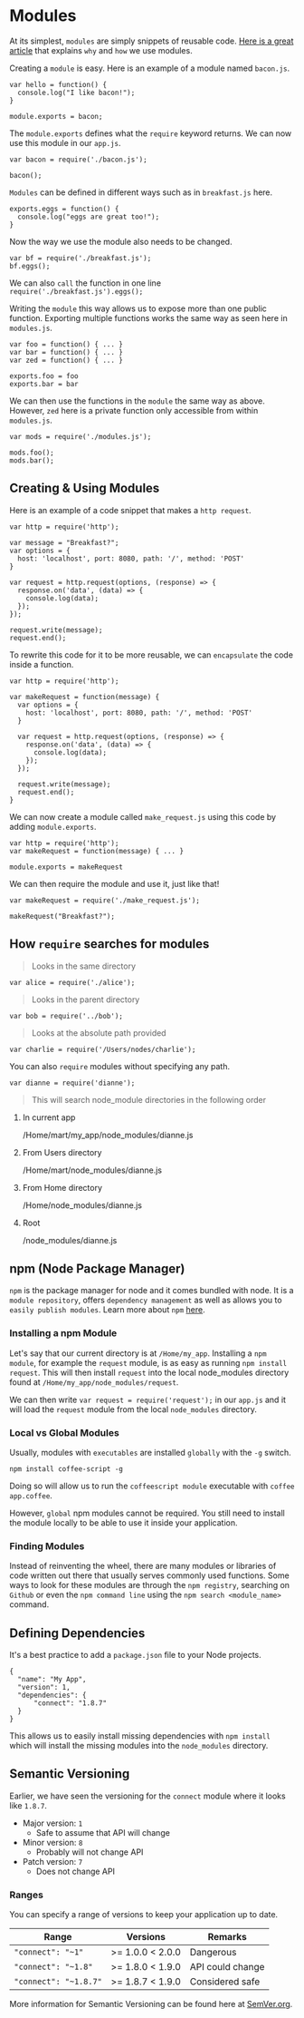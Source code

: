 # Modules
At its simplest, `modules` are simply snippets of reusable code. [Here is a great article](https://medium.freecodecamp.com/javascript-modules-a-beginner-s-guide-783f7d7a5fcc) that explains `why` and `how` we use modules.

Creating a `module` is easy. Here is an example of a module named `bacon.js`.

```
var hello = function() {
  console.log("I like bacon!");
}

module.exports = bacon;
```

The `module.exports` defines what the `require` keyword returns. We can now use this module in our `app.js`.

```
var bacon = require('./bacon.js');

bacon();
```

`Modules` can be defined in different ways such as in `breakfast.js` here.

```
exports.eggs = function() {
  console.log("eggs are great too!");
}
```

Now the way we use the module also needs to be changed.

```
var bf = require('./breakfast.js');
bf.eggs();
```

We can also `call` the function in one line `require('./breakfast.js').eggs();`

Writing the `module` this way allows us to expose more than one public function. Exporting multiple functions works the same way as seen here in `modules.js`.

```
var foo = function() { ... }
var bar = function() { ... }
var zed = function() { ... }

exports.foo = foo
exports.bar = bar
```

We can then use the functions in the `module` the same way as above. However, `zed` here is a private function only accessible from within `modules.js`.

```
var mods = require('./modules.js');

mods.foo();
mods.bar();
```

## Creating & Using Modules
Here is an example of a code snippet that makes a `http request`.

```
var http = require('http');

var message = "Breakfast?";
var options = {
  host: 'localhost', port: 8080, path: '/', method: 'POST'
}

var request = http.request(options, (response) => {
  response.on('data', (data) => {
    console.log(data);
  });
});

request.write(message);
request.end();
```

To rewrite this code for it to be more reusable, we can `encapsulate` the code inside a function.

```
var http = require('http');

var makeRequest = function(message) {
  var options = {
    host: 'localhost', port: 8080, path: '/', method: 'POST'
  }

  var request = http.request(options, (response) => {
    response.on('data', (data) => {
      console.log(data);
    });
  });

  request.write(message);
  request.end();
}
```

We can now create a module called `make_request.js` using this code by adding `module.exports`.

```
var http = require('http');
var makeRequest = function(message) { ... }

module.exports = makeRequest
```

We can then require the module and use it, just like that!

```
var makeRequest = require('./make_request.js');

makeRequest("Breakfast?");
```

## How `require` searches for modules

> Looks in the same directory   

`var alice = require('./alice');`

> Looks in the parent directory

`var bob = require('../bob');`

> Looks at the absolute path provided  

`var charlie = require('/Users/nodes/charlie');`

You can also `require` modules without specifying any path.

`var dianne = require('dianne');`

> This will search node_module directories in the following order
1. In current app

   /Home/mart/my_app/node_modules/dianne.js

2. From Users directory

   /Home/mart/node_modules/dianne.js
   
3. From Home directory

   /Home/node_modules/dianne.js

4. Root   

   /node_modules/dianne.js

## npm (Node Package Manager)
`npm` is the package manager for node and it comes bundled with node. It is a `module repository`, offers `dependency management` as well as allows you to `easily publish modules`. Learn more about `npm` [here](https://www.npmjs.com/).

### Installing a npm Module
Let's say that our current directory is at `/Home/my_app`. Installing a `npm module`, for example the `request` module, is as easy as running `npm install request`. This will then install `request` into the local node_modules directory found at `/Home/my_app/node_modules/request`.  

We can then write `var request = require('request');` in our `app.js` and it will load the `request` module from the local `node_modules` directory.

### Local vs Global Modules
Usually, modules with `executables` are installed `globally` with the `-g` switch.

`npm install coffee-script -g`  

Doing so will allow us to run the `coffeescript module` executable with `coffee app.coffee`.

However, `global` npm modules cannot be required. You still need to install the module locally to be able to use it inside your application.

### Finding Modules
Instead of reinventing the wheel, there are many modules or libraries of code written out there that usually serves commonly used functions. Some ways to look for these modules are through the `npm registry`, searching on `Github` or even the `npm command line` using the `npm search <module_name>` command.

## Defining Dependencies
It's a best practice to add a `package.json` file to your Node projects. 

```
{
  "name": "My App",
  "version": 1,
  "dependencies": {
      "connect": "1.8.7"
  }
}
```

This allows us to easily install missing dependencies with `npm install` which will install the missing modules into the `node_modules` directory.

## Semantic Versioning
Earlier, we have seen the versioning for the `connect` module where it looks like `1.8.7`.  
- Major version: `1`
  - Safe to assume that API will change
- Minor version: `8`
  - Probably will not change API
- Patch version: `7`
  - Does not change API

### Ranges
You can specify a range of versions to keep your application up to date.

| Range | Versions | Remarks |
| ----- | -------- | ------- |
| `"connect": "~1"` | >= 1.0.0 < 2.0.0 | Dangerous |
| `"connect": "~1.8"` | >= 1.8.0 < 1.9.0 | API could change |
| `"connect": "~1.8.7"` | >= 1.8.7 < 1.9.0 | Considered safe |

More information for Semantic Versioning can be found here at [SemVer.org](http://semver.org/).